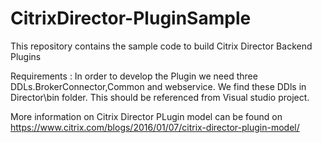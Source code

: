 # CitrixDirector-PluginSample
This repository contains the sample code to build Citrix Director Backend Plugins

Requirements :
In order to develop the Plugin we need three DDLs.BrokerConnector,Common and webservice. We find these DDls in Director\bin folder.
This should be referenced from Visual studio project.

More information on Citrix Director PLugin model can be found on https://www.citrix.com/blogs/2016/01/07/citrix-director-plugin-model/

